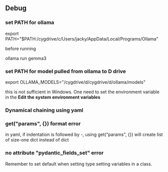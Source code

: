 ## Debug

### set PATH for ollama
export PATH="$PATH:/cygdrive/c/Users/jacky/AppData/Local/Programs/Ollama"

before running

ollama run gemma3

### set PATH for model pulled from ollama to D drive

export OLLAMA_MODELS="/cygdrive/d/cygdrive/d/ollama/models"

this is not sufficient in Windows. One need to set the environment variable in the **Edit the 
system environment variables**


### Dynamical chaining using yaml

### get("params", {}) format error

in yaml, if indentation is followed by -, using get("params", {})
will create list of size-one dict instead of dict

### no attribute "__pydantic_fields_set__" error
Remember to set default when setting type setting variables in a class.



